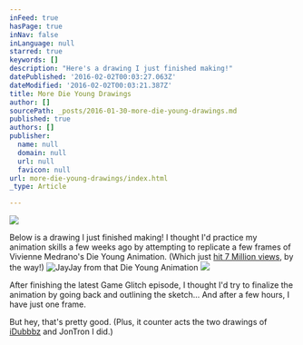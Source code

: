 ```yaml
---
inFeed: true
hasPage: true
inNav: false
inLanguage: null
starred: true
keywords: []
description: "Here's a drawing I just finished making!"
datePublished: '2016-02-02T00:03:27.063Z'
dateModified: '2016-02-02T00:03:21.387Z'
title: More Die Young Drawings
author: []
sourcePath: _posts/2016-01-30-more-die-young-drawings.md
published: true
authors: []
publisher:
  name: null
  domain: null
  url: null
  favicon: null
url: more-die-young-drawings/index.html
_type: Article

---
```

![](https://the-grid-user-content.s3-us-west-2.amazonaws.com/90f1ecd8-f54e-462e-b535-b490bfdcd55e.jpg)

Below is a drawing I just finished making! I thought I'd practice my animation skills a few weeks ago by attempting to replicate a few frames of Vivienne Medrano's Die Young Animation. (Which just [hit 7 Million views][0], by the way!)
![JayJay from that Die Young Animation](https://s3-us-west-2.amazonaws.com/the-grid-img/p/32d46321d0d158e5d8d8724e26dbe5b18b635d79.jpg)
![](https://s3-us-west-2.amazonaws.com/the-grid-img/p/2818de8622b7ad3a0a823b9f4639ca7b8a4a6279.gif)

After finishing the latest Game Glitch episode, I thought I'd try to finalize the animation by going back and outlining the sketch... And after a few hours, I have just one frame.

But hey, that's pretty good. (Plus, it counter acts the two drawings of [iDubbbz][1] and JonTron I did.)

[0]: https://www.youtube.com/watch?v=-PKNuZovuSw
[1]: http://www.averymiller.org/some-older-drawings/